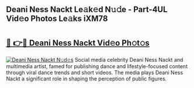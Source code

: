 ## Deani Ness Nackt Le𝚊k𝚎d N𝚞𝚍e - Part-4UL Vid𝚎o Photos Le𝚊ks iXM78

# <h2><a href="http://fb42dr7.evod.top/?m=Deani+Ness+Nackt">🔗 👉🔴 Deani Ness Nackt Vid𝚎o Ph𝚘t𝚘s</a></h2>

[![Deani Ness Nackt N𝚞d𝚎s](https://i.imgur.com/8V9OHl7.gif)](http://fb42dr7.evod.top/?m=Deani+Ness+Nackt)
Social media celebrity Deani Ness Nackt and multimedia artist, famed for publishing dance and lifestyle-focused content through viral dance trends and short videos. The media plays Deani Ness Nackt a significant role in shaping the perception of public figures. 

